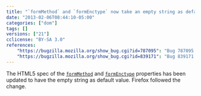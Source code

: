 ```yaml
---
title: "`formMethod` and `formEnctype` now take an empty string as default value"
date: "2013-02-06T08:44:10-05:00"
categories: ["dom"]
tags: []
versions: ["21"]
cclicense: "BY-SA 3.0"
references:
    "https://bugzilla.mozilla.org/show_bug.cgi?id=787095": "Bug 787095 – Update formMethod reflection to have the empty string as default value (and \'get\' as invalid value)"
    "https://bugzilla.mozilla.org/show_bug.cgi?id=839171": "Bug 839171 – Update formMethod reflection to have the empty string as default value (and \'get\' as invalid value)"
---
```

The HTML5 spec of the [`formMethod`](https://developer.mozilla.org/en-US/docs/HTML/Element/Input#attr-formmethod) and [`formEnctype`](https://developer.mozilla.org/en-US/docs/HTML/Element/Input#attr-formenctype) properties has been updated to have the empty string as default value. Firefox followed the change.

